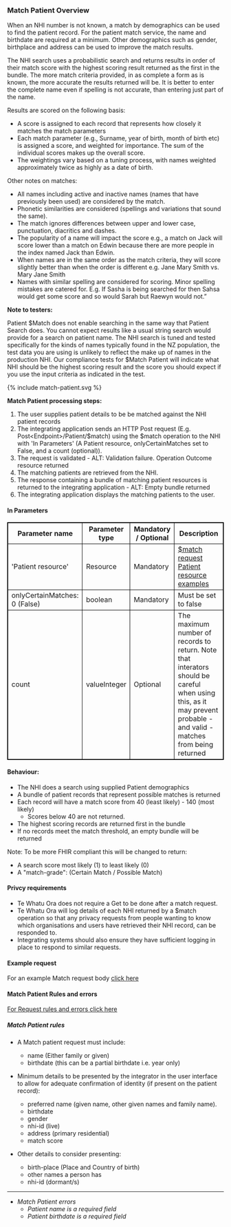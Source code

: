 

### Match Patient Overview

When an NHI number is not known, a match by demographics can be used to find the patient record. For the patient match service, the name and birthdate are required at a minimum. Other demographics such as gender, birthplace and address can be used to improve the match results. 

The NHI search uses a probabilistic search and returns results in order of their match score with the highest scoring result returned as the first in the bundle. The more match criteria provided, in as complete a form as is known, the more accurate the results returned will be. It is better to enter the complete name even if spelling is not accurate, than entering just part of the name.

Results are scored on the following basis:
* A score is assigned to each record that represents how closely it matches the match parameters
* Each match parameter (e.g., Surname, year of birth, month of birth etc) is assigned a score, and weighted for importance. The sum of the individual scores makes up the overall score.
* The weightings vary based on a tuning process, with names weighted approximately twice as highly as a date of birth.

Other notes on matches:
* All names including active and inactive names (names that have previously been used) are considered by the match.
* Phonetic similarities are considered (spellings and variations that sound the same).
* The match ignores differences between upper and lower case, punctuation, diacritics and dashes.
* The popularity of a name will impact the score e.g., a match on Jack will score lower than a match on Edwin because there are more people in the index named Jack than Edwin.
* When names are in the same order as the match criteria, they will score slightly better than when the order is different e.g. Jane Mary Smith vs. Mary Jane Smith
* Names with similar spelling are considered for scoring. Minor spelling mistakes are catered for. E.g. If Sasha is being searched for then Sahsa would get some score and so would Sarah but Raewyn would not.”

**Note to testers:**

Patient $Match does not enable searching in the same way that  Patient Search does. You cannot expect results like a usual string search would provide for a search on patient name. The NHI search is tuned and tested specifically for the kinds of names typically found in the NZ population, the test data you are using is unlikely to reflect the make up of names in the production NHI.  Our compliance tests for $Match Patient will indicate what NHI should be the highest scoring result and the score you should expect if you use the input criteria as indicated in the test.




<div>
{% include match-patient.svg %}
</div>



**Match Patient processing steps:**
 
1. The user supplies patient details to be be matched against the NHI patient records
2. The integrating application sends an HTTP Post request (E.g. Post\<Endpoint>/Patient/$match) using the $match operation to the NHI with 'In Parameters' (A Patient resource, onlyCertainMatches set to False, and a count (optional)).
6. The request is validated - ALT: Validation failure. Operation Outcome resource returned
7. The matching patients are retrieved from the NHI.
8. The response containing a bundle of matching patient resources is returned to the integrating application - ALT: Empty bundle returned
9. The integrating application displays the matching patients to the user.

<h4>In Parameters</h4>
<table>
<style>
table, th, td {
  border: 1px solid black;
  border-collapse: collapse;
}
</style>
<tr><th> Parameter name </th>
<th> Parameter type </th>
<th> Mandatory / Optional </th>
<th> Description </th></tr>

<tr><td> 'Patient resource' </td>
<td> Resource </td>
<td> Mandatory </td>
<td> <a href="matchExample.html">$match request Patient resource examples</a> </td></tr>

<tr><td> onlyCertainMatches: 0 (False) </td>
<td> boolean </td>
<td> Mandatory </td>
<td> Must be set to false </td></tr>

<tr><td> count </td>
<td> valueInteger </td>
<td> Optional </td>
<td> The maximum number of records to return. Note that interators should be careful when using this, as it may prevent probable - and valid - matches from being returned </td></tr>
</table>
 


#### Behaviour:

* The NHI does a search using supplied Patient demographics
* A bundle of patient records that represent possible matches is returned
* Each record will have a match score from 40 (least likely) - 140 (most likely)
  * Scores below 40 are not returned.
* The highest scoring records are returned first in the bundle
* If no records meet the match threshold, an empty bundle will be returned


Note: To be more FHIR compliant this will be changed to return:
* A search score most likely (1) to least likely (0)
* A "match-grade": (Certain Match / Possible Match)



#### Privcy requirements

* Te Whatu Ora does not require a Get to be done after a match request.
* Te Whatu Ora will log details of each NHI returned by a $match operation so that any privacy requests from people wanting to know which organisations and users have retrieved their NHI record, can be responded to.
* Integrating systems should also ensure they have sufficient logging in place to respond to similar requests.

#### Example request

For an example Match request body [click here](/matchExample.html)

#### Match Patient Rules and errors

[For Request rules and errors click here]($matchExample.html)

##### Match Patient rules
* A Match patient request must include:
  * name (Either family or given) 
  * birthdate (this can be a partial birthdate i.e. year only)
 
* Minimum details to be presented by the integrator in the user interface to allow for adequate confirmation of identity (if present on the patient record):
  * preferred name (given name, other given names and family name).
  * birthdate
  * gender
  * nhi-id (live)
  * address (primary residential)
  * match score

* Other details to consider presenting:
  *  birth-place (Place and Country of birth)
  *  other names a person has
  *  nhi-id (dormant/s)


---


* _Match Patient errors_
  * _Patient name is a required field_
  * _Patient birthdate is a required field_
